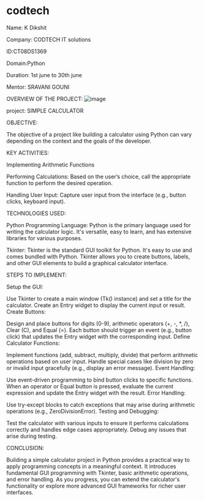 # codtech
Name: K Dikshit

Company: CODTECH IT solutions

ID:CT08DS1369

Domain:Python

Duration: 1st june to 30th june

Mentor: SRAVANI GOUNI

OVERVIEW OF THE PROJECT: ![image](https://github.com/user-attachments/assets/3febd70c-8d1d-43b7-b35d-192b54968ff6)



project: SIMPLE CALCULATOR

OBJECTIVE:

The objective of a project like building a calculator using Python can vary depending on the context and the goals of the developer.

KEY ACTIVITIES:

Implementing Arithmetic Functions

Performing Calculations: Based on the user’s choice, call the appropriate function to perform the desired operation.

Handling User Input: Capture user input from the interface (e.g., button clicks, keyboard input).

TECHNOLOGIES USED:

Python Programming Language: Python is the primary language used for writing the calculator logic. It's versatile, easy to learn, and has extensive libraries for various purposes.

Tkinter: Tkinter is the standard GUI toolkit for Python. It's easy to use and comes bundled with Python. Tkinter allows you to create buttons, labels, and other GUI elements to build a graphical calculator interface.

STEPS TO IMPLEMENT:

Setup the GUI:

Use Tkinter to create a main window (Tk() instance) and set a title for the calculator. Create an Entry widget to display the current input or result. Create Buttons:

Design and place buttons for digits (0-9), arithmetic operators (+, -, *, /), Clear (C), and Equal (=). Each button should trigger an event (e.g., button click) that updates the Entry widget with the corresponding input. Define Calculator Functions:

Implement functions (add, subtract, multiply, divide) that perform arithmetic operations based on user input. Handle special cases like division by zero or invalid input gracefully (e.g., display an error message). Event Handling:

Use event-driven programming to bind button clicks to specific functions. When an operator or Equal button is pressed, evaluate the current expression and update the Entry widget with the result. Error Handling:

Use try-except blocks to catch exceptions that may arise during arithmetic operations (e.g., ZeroDivisionError). Testing and Debugging:

Test the calculator with various inputs to ensure it performs calculations correctly and handles edge cases appropriately. Debug any issues that arise during testing.

CONCLUSION:

Building a simple calculator project in Python provides a practical way to apply programming concepts in a meaningful context. It introduces fundamental GUI programming with Tkinter, basic arithmetic operations, and error handling. As you progress, you can extend the calculator's functionality or explore more advanced GUI frameworks for richer user interfaces.
